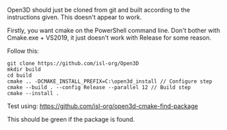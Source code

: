 Open3D should just be cloned from git and built according to the instructions given. This doesn't appear to work.

Firstly, you want cmake on the PowerShell command line. Don't bother with Cmake.exe + VS2019, it just doesn't work with Release for some reason.

Follow this:
```
git clone https://github.com/isl-org/Open3D
mkdir build
cd build
cmake .. -DCMAKE_INSTALL_PREFIX=C:\open3d_install // Configure step
cmake --build . --config Release --parallel 12 // Build step
cmake --install .
```
Test using: https://github.com/isl-org/open3d-cmake-find-package

This should be green if the package is found.
